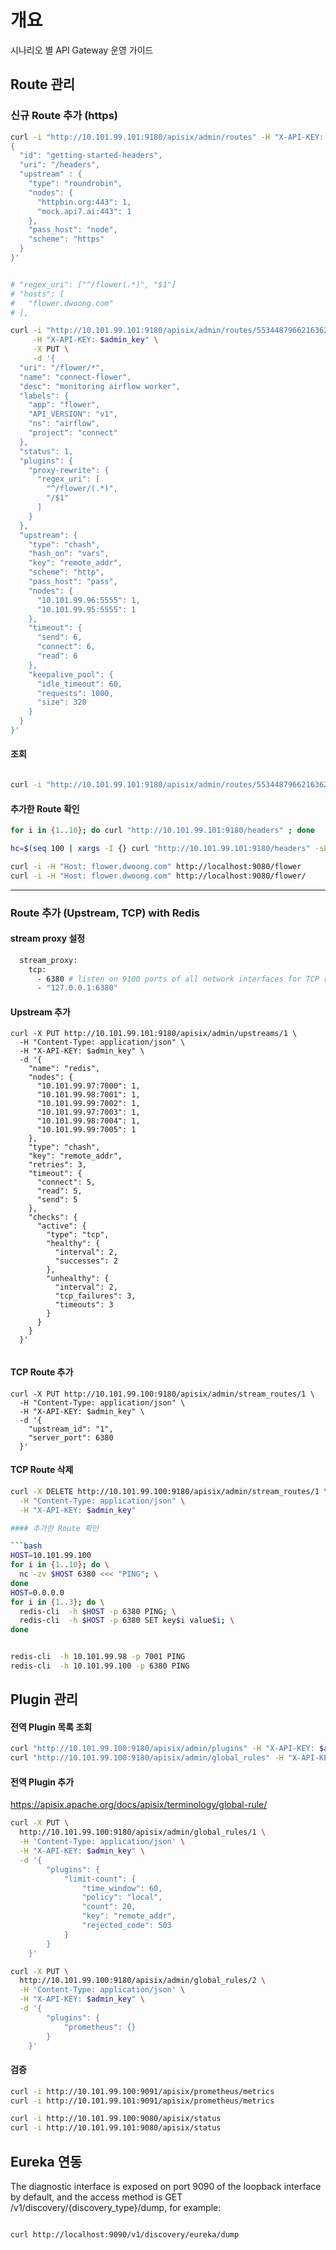 # 개요

시나리오 별 API Gateway 운영 가이드

## Route 관리

### 신규 Route 추가 (https)

```bash
curl -i "http://10.101.99.101:9180/apisix/admin/routes" -H "X-API-KEY: $admin_key"  -X PUT -d '
{
  "id": "getting-started-headers",
  "uri": "/headers",
  "upstream" : {
    "type": "roundrobin",
    "nodes": {
      "httpbin.org:443": 1,
      "mock.api7.ai:443": 1
    },
    "pass_host": "node",
    "scheme": "https"
  }
}'


# "regex_uri": ["^/flower(.*)", "$1"]
# "hosts": [
#   "flower.dwoong.com"
# ],
```

```bash
curl -i "http://10.101.99.101:9180/apisix/admin/routes/553448796621636287" \
     -H "X-API-KEY: $admin_key" \
     -X PUT \
     -d '{
  "uri": "/flower/*",
  "name": "connect-flower",
  "desc": "monitoring airflow worker",
  "labels": {
    "app": "flower",
    "API_VERSION": "v1",
    "ns": "airflow",
    "project": "connect"
  },
  "status": 1,
  "plugins": {
    "proxy-rewrite": {
      "regex_uri": [
        "^/flower/(.*)",
        "/$1"
      ]
    }
  },
  "upstream": {
    "type": "chash",
    "hash_on": "vars",
    "key": "remote_addr",
    "scheme": "http",
    "pass_host": "pass",
    "nodes": {
      "10.101.99.96:5555": 1,
      "10.101.99.95:5555": 1
    },
    "timeout": {
      "send": 6,
      "connect": 6,
      "read": 6
    },
    "keepalive_pool": {
      "idle_timeout": 60,
      "requests": 1000,
      "size": 320
    }
  }
}'

```

#### 조회
```bash

curl -i "http://10.101.99.101:9180/apisix/admin/routes/553448796621636287" -H "X-API-KEY: $admin_key"  -X GET

```

#### 추가한 Route 확인

```bash
for i in {1..10}; do curl "http://10.101.99.101:9180/headers" ; done

hc=$(seq 100 | xargs -I {} curl "http://10.101.99.101:9180/headers" -sL | grep "httpbin" | wc -l); echo httpbin.org: $hc, mock.api7.ai: $((100 - $hc))
```

```bash
curl -i -H "Host: flower.dwoong.com" http://localhost:9080/flower
curl -i -H "Host: flower.dwoong.com" http://localhost:9080/flower/
```

---

### Route 추가 (Upstream, TCP) with Redis

#### stream proxy 설정
```bash
  stream_proxy:
    tcp:
      - 6380 # listen on 9100 ports of all network interfaces for TCP requests
      - "127.0.0.1:6380"
```

#### Upstream 추가

```
curl -X PUT http://10.101.99.101:9180/apisix/admin/upstreams/1 \
  -H "Content-Type: application/json" \
  -H "X-API-KEY: $admin_key" \
  -d '{
    "name": "redis",
    "nodes": {
      "10.101.99.97:7000": 1,
      "10.101.99.98:7001": 1,
      "10.101.99.99:7002": 1,
      "10.101.99.97:7003": 1,
      "10.101.99.98:7004": 1,
      "10.101.99.99:7005": 1
    },
    "type": "chash",         
    "key": "remote_addr",   
    "retries": 3,
    "timeout": {
      "connect": 5,
      "read": 5,
      "send": 5
    },
    "checks": {
      "active": {
        "type": "tcp",
        "healthy": {
          "interval": 2,
          "successes": 2
        },
        "unhealthy": {
          "interval": 2,
          "tcp_failures": 3,
          "timeouts": 3
        }
      }
    }
  }'


```

#### TCP Route 추가
```
curl -X PUT http://10.101.99.100:9180/apisix/admin/stream_routes/1 \
  -H "Content-Type: application/json" \
  -H "X-API-KEY: $admin_key" \
  -d '{
    "upstream_id": "1",
    "server_port": 6380
  }'

```

#### TCP Route 삭제

```bash
curl -X DELETE http://10.101.99.100:9180/apisix/admin/stream_routes/1 \
  -H "Content-Type: application/json" \
  -H "X-API-KEY: $admin_key" 

#### 추가한 Route 확인

```bash
HOST=10.101.99.100
for i in {1..10}; do \
  nc -zv $HOST 6380 <<< "PING"; \
done
HOST=0.0.0.0
for i in {1..3}; do \
  redis-cli  -h $HOST -p 6380 PING; \
  redis-cli  -h $HOST -p 6380 SET key$i value$i; \
done


redis-cli  -h 10.101.99.98 -p 7001 PING
redis-cli  -h 10.101.99.100 -p 6380 PING
```



## Plugin 관리
#### 전역 Plugin 목록 조회

```bash
curl "http://10.101.99.100:9180/apisix/admin/plugins" -H "X-API-KEY: $admin_key"
curl "http://10.101.99.100:9180/apisix/admin/global_rules" -H "X-API-KEY: $admin_key"
```

#### 전역 Plugin 추가
https://apisix.apache.org/docs/apisix/terminology/global-rule/
```bash
curl -X PUT \
  http://10.101.99.100:9180/apisix/admin/global_rules/1 \
  -H 'Content-Type: application/json' \
  -H "X-API-KEY: $admin_key" \
  -d '{
        "plugins": {
            "limit-count": {
                "time_window": 60,
                "policy": "local",
                "count": 20,
                "key": "remote_addr",
                "rejected_code": 503
            }
        }
    }'
```
```bash
curl -X PUT \
  http://10.101.99.100:9180/apisix/admin/global_rules/2 \
  -H 'Content-Type: application/json' \
  -H "X-API-KEY: $admin_key" \
  -d '{
        "plugins": {
            "prometheus": {}
        }
    }'
```

#### 검증
```bash
curl -i http://10.101.99.100:9091/apisix/prometheus/metrics
curl -i http://10.101.99.101:9091/apisix/prometheus/metrics

curl -i http://10.101.99.100:9080/apisix/status
curl -i http://10.101.99.101:9080/apisix/status
```


## Eureka 연동
The diagnostic interface is exposed on port 9090 of the loopback interface by default, and the access method is GET /v1/discovery/{discovery_type}/dump, for example:
```bash

curl http://localhost:9090/v1/discovery/eureka/dump

```